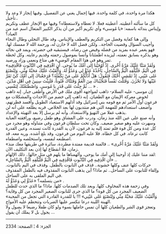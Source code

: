 ------------------------------------------------------------------------

هكذا مرة واحدة، في كلمة واحدة. فيها إجمال يغني عن التفصيل. وفيها إنجاز
لا وعد ولا تأجيل..  
كل ما سألته أعطيته. أعطيته فعلا. لا تعطاه ولاستعطاه؟ وفيها مع الإنجاز
عطف وتكريم وإيناس بندائه باسمه: «يا مُوسى» وأي تكريم أكبر من أن يذكر
الكبير المتعال اسم عبد من العباد؟  
وإلى هنا كفاية وفضل من التكريم والعطف والإيناس. وقد طال التجلي وطال
النجاء وأجيب السؤال وقضيت الحاجة.. ولكن فضل الله لا خازن له، ورحمة الله
لا ممسك لها. فهو يغمر عبده بمزيد من فضله وفيض من رضاه، فيستبقيه في
حضرته، ويمد في نجائه وهو يذكره بسابق نعمته، ليزيده اطمئنانا وأنسا بموصول
رحمته وقديم رعايته. وكل لحظة تمر وهو في هذا المقام الوضيء هي متاع ونعمى
وزاد ورصيد.  
«وَلَقَدْ مَنَنَّا عَلَيْكَ مَرَّةً أُخْرى. إِذْ أَوْحَيْنا إِلى أُمِّكَ ما يُوحى. أَنِ اقْذِفِيهِ فِي
التَّابُوتِ فَاقْذِفِيهِ فِي الْيَمِّ. فَلْيُلْقِهِ الْيَمُّ بِالسَّاحِلِ، يَأْخُذْهُ عَدُوٌّ لِي وَعَدُوٌّ لَهُ.
وَأَلْقَيْتُ عَلَيْكَ مَحَبَّةً مِنِّي، وَلِتُصْنَعَ عَلى عَيْنِي. إِذْ تَمْشِي أُخْتُكَ فَتَقُولُ: هَلْ أَدُلُّكُمْ عَلى
مَنْ يَكْفُلُهُ؟ فَرَجَعْناكَ إِلى أُمِّكَ كَيْ تَقَرَّ عَيْنُها وَلا تَحْزَنَ. وَقَتَلْتَ نَفْساً فَنَجَّيْناكَ مِنَ
الْغَمِّ وَفَتَنَّاكَ فُتُوناً، فَلَبِثْتَ سِنِينَ فِي أَهْلِ مَدْيَنَ. ثُمَّ جِئْتَ عَلى قَدَرٍ يا مُوسى.
وَاصْطَنَعْتُكَ لِنَفْسِي ... » .  
إن موسى- عليه السلام- ذاهب لمواجهة أقوى ملك في الأرض وأطغى جبار. إنه
ذاهب لخوض معركة الإيمان مع الطغيان. إنه ذاهب إلى خضم من الأحداث
والمشكلات مع فرعون أول الأمر ثم مع قومه بني إسرائيل وقد أذلهم الاستعباد
الطويل وأفسد فطرتهم، وأضعف استعدادهم للمهمة التي هم منتدبون لها بعد
الخلاص. فربه يطلعه على أنه لن يذهب غفلا من التهيؤ والاستعداد. وأنه لم
يرسل إلا بعد التهيئة والإعداد.  
وأنه صنع على عين الله منذ زمان، ودرب على المشاق وهو طفل رضيع، ورافقته
العناية وسهرت عليه وهو صغير ضعيف. وكان تحت سلطان فرعون وفي متناوله وهو
مجرد من كل عدة ومن كل قوة فلم تمتد إليه يد فرعون، لأن يد القدرة كانت
تسنده، وعين القدرة كانت ترعاه. في كل خطاه. فلا عليه اليوم من فرعون، وقد
بلغ أشده. وربه معه. قد اصطنعه لنفسه، واستخلصه واصطفاه.  
«وَلَقَدْ مَنَنَّا عَلَيْكَ مَرَّةً أُخْرى» .. فالمنة قديمة ممتدة مطردة، سائرة في طريقها
معك منذ زمان. فلا انقطاع لها إذن بعد التكليف الآن.  
لقد مننا عليك إذ أوحينا إلى أمك ما يوحى، وألهمناها ما يلهم في مثل
حالها.. ذلك الإلهام:  
«أَنِ اقْذِفِيهِ فِي التَّابُوتِ فَاقْذِفِيهِ فِي الْيَمِّ فَلْيُلْقِهِ الْيَمُّ بِالسَّاحِلِ» ..  
حركات كلها عنف وكلها خشونة.. قذف في التابوت بالطفل. وقذف في اليم
بالتابوت. وإلقاء للتابوت على الساحل.. ثم ماذا؟ أين يذهب التابوت المقذوف
فيه بالطفل المقذوف في اليم الملقى به على الساحل.  
من يتسلمه؟ «عَدُوٌّ لِي وَعَدُوٌّ لَهُ» .  
وفي زحمة هذه المخاوف كلها. وبعد تلك الصدمات كلها. ماذا؟ ما الذي حدث
للطفل الضعيف المجرد من كل قوة؟ ما الذي جرى للتابوت الصغير المجرد من كل
وقاية؟  
«وَأَلْقَيْتُ عَلَيْكَ مَحَبَّةً مِنِّي وَلِتُصْنَعَ عَلى عَيْنِي» !!! يا للقدرة القادرة التي تجعل
من المحبة الهينة اللينة درعا تتكسر عليها الضربات وتتحطم عليه الأمواج.  
وتعجز قوى الشر والطغيان كلها أن تمس حاملها بسوء ولو كان طفلا رضيعا لا
يصول ولا يجول بل لا يملك أن يقول ...

------------------------------------------------------------------------

الجزء: 4 ¦ الصفحة: 2334
